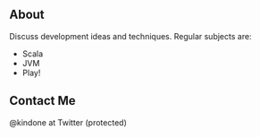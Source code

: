 ## About 

Discuss development ideas and techniques.
Regular subjects are:
* Scala 
* JVM 
* Play!

## Contact Me

@kindone at Twitter (protected)

[title: About]: /
[order: 20]: /
